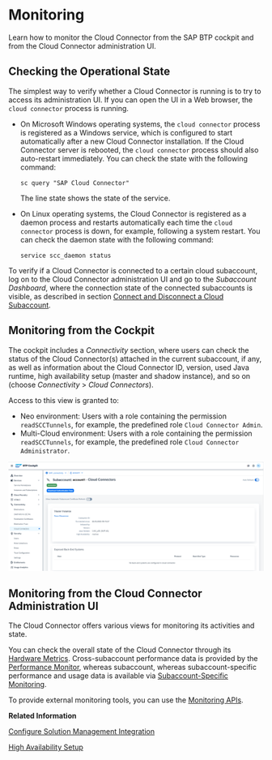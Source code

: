 <!-- loio6d9c937dd35344bca3eb61ebf34a5c1d -->

# Monitoring

Learn how to monitor the Cloud Connector from the SAP BTP cockpit and from the Cloud Connector administration UI.



<a name="loio6d9c937dd35344bca3eb61ebf34a5c1d__section_zrt_csj_rfb"/>

## Checking the Operational State

The simplest way to verify whether a Cloud Connector is running is to try to access its administration UI. If you can open the UI in a Web browser, the `cloud connector` process is running.

-   On Microsoft Windows operating systems, the `cloud connector` process is registered as a Windows service, which is configured to start automatically after a new Cloud Connector installation. If the Cloud Connector server is rebooted, the `cloud connector` process should also auto-restart immediately. You can check the state with the following command:

    ```
    sc query "SAP Cloud Connector"
    ```

    The line state shows the state of the service.

-   On Linux operating systems, the Cloud Connector is registered as a daemon process and restarts automatically each time the `cloud connector` process is down, for example, following a system restart. You can check the daemon state with the following command:

    ```
    service scc_daemon status
    ```


To verify if a Cloud Connector is connected to a certain cloud subaccount, log on to the Cloud Connector administration UI and go to the *Subaccount Dashboard*, where the connection state of the connected subaccounts is visible, as described in section [Connect and Disconnect a Cloud Subaccount](connect-and-disconnect-a-cloud-subaccount-e8f055e.md).



## Monitoring from the Cockpit

The cockpit includes a *Connectivity* section, where users can check the status of the Cloud Connector\(s\) attached in the current subaccount, if any, as well as information about the Cloud Connector ID, version, used Java runtime, high availability setup \(master and shadow instance\), and so on \(choose *Connectivity* \> *Cloud Connectors*\).

Access to this view is granted to:

-   Neo environment: Users with a role containing the permission `readSCCTunnels`, for example, the predefined role `Cloud Connector Admin`.
-   Multi-Cloud environment: Users with a role containing the permission `readSCCTunnels`, for example, the predefined role `Cloud Connector Administrator`.

![](images/SCC_Monitoring_570a863.png)



## Monitoring from the Cloud Connector Administration UI

The Cloud Connector offers various views for monitoring its activities and state.

You can check the overall state of the Cloud Connector through its [Hardware Metrics](hardware-metrics-6684f08.md). Cross-subaccount performance data is provided by the [Performance Monitor](performance-monitor-b288cd9.md), whereas subaccount, whereas subaccount-specific performance and usage data is available via [Subaccount-Specific Monitoring](subaccount-specific-monitoring-4c8e47e.md).

To provide external monitoring tools, you can use the [Monitoring APIs](monitoring-apis-f6e7a7b.md).

**Related Information**  


[Configure Solution Management Integration](configure-solution-management-integration-3a058a2.md "Activate Solution Management reporting in the Cloud Connector.")

[High Availability Setup](high-availability-setup-2f9250b.md "You can operate the Cloud Connector in a high availability mode, in which a master and a shadow instance are installed.")

